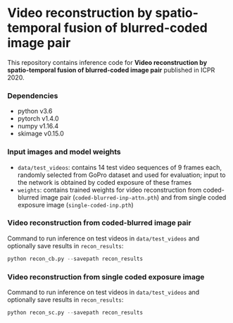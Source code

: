 # Video reconstruction by spatio-temporal fusion of blurred-coded image pair
This repository contains inference code for **Video reconstruction by spatio-temporal fusion of blurred-coded image pair** published in ICPR 2020.

### Dependencies
+ python v3.6
+ pytorch v1.4.0
+ numpy v1.16.4
+ skimage v0.15.0

### Input images and model weights
+ ```data/test_videos```: contains 14 test video sequences of 9 frames each, randomly selected from GoPro dataset and used for evaluation; input to the network is obtained by coded exposure of these frames
+ ```weights```: contains trained weights for video reconstruction from coded-blurred image pair (```coded-blurred-inp-attn.pth```) and from single coded exposure image (```single-coded-inp.pth```)

### Video reconstruction from coded-blurred image pair
Command to run inference on test videos in ```data/test_videos``` and optionally save results in ```recon_results```:
```python
python recon_cb.py --savepath recon_results
```
### Video reconstruction from single coded exposure image
Command to run inference on test videos in ```data/test_videos``` and optionally save results in ```recon_results```:
```python
python recon_sc.py --savepath recon_results
```
